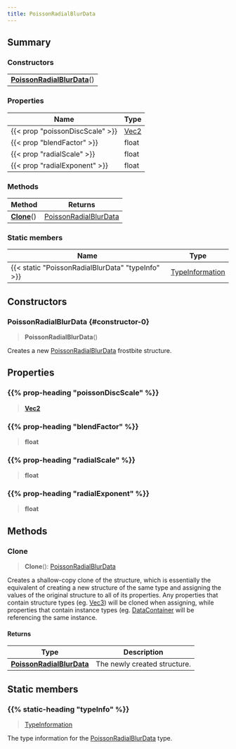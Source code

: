 ```yaml
---
title: PoissonRadialBlurData
---
```



## Summary
### Constructors
| |
| ----------- |
| **[PoissonRadialBlurData](#constructor-0)**() |

### Properties
| Name | Type |
| ---- | ---- |
| {{< prop "poissonDiscScale" >}} | [Vec2](/vext/ref/shared/class/vec2) |
| {{< prop "blendFactor" >}} | float |
| {{< prop "radialScale" >}} | float |
| {{< prop "radialExponent" >}} | float |

### Methods
| Method | Returns |
| ------ | ---- |
| **[Clone](#clone)**() | [PoissonRadialBlurData](/vext/ref/fb/poissonradialblurdata) |

### Static members
| Name | Type |
| ---- | ---- |
| {{< static "PoissonRadialBlurData" "typeInfo" >}} | [TypeInformation](/vext/ref/shared/class/typeinformation) |

## Constructors
### PoissonRadialBlurData {#constructor-0}
> **PoissonRadialBlurData**()

Creates a new [PoissonRadialBlurData](/vext/ref/fb/poissonradialblurdata) frostbite structure.

## Properties
### {{% prop-heading "poissonDiscScale" %}}
> **[Vec2](/vext/ref/shared/class/vec2)**

### {{% prop-heading "blendFactor" %}}
> **float**

### {{% prop-heading "radialScale" %}}
> **float**

### {{% prop-heading "radialExponent" %}}
> **float**

## Methods
### Clone
> **Clone**(): [PoissonRadialBlurData](/vext/ref/fb/poissonradialblurdata)

Creates a shallow-copy clone of the structure, which is essentially the equivalent of creating a new structure of the same type and assigning the values of the original structure to all of its properties. Any properties that contain structure types (eg. [Vec3](/vext/ref/shared/class/vec3)) will be cloned when assigning, while properties that contain instance types (eg. [DataContainer](/vext/ref/shared/class/datacontainer) will be referencing the same instance.

#### Returns
| Type | Description |
| ---- | ----------- |
| **[PoissonRadialBlurData](/vext/ref/fb/poissonradialblurdata)** | The newly created structure. |

## Static members
### {{% static-heading "typeInfo" %}}
> [TypeInformation](/vext/ref/shared/class/typeinformation)

The type information for the [PoissonRadialBlurData](/vext/ref/fb/poissonradialblurdata) type.

